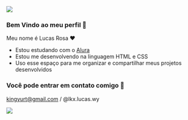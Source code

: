 ![](https://media.tenor.com/rNsbs4QIE-UAAAAM/ordem-paranormal-estrangeiro.gif)
### Bem Vindo ao meu perfil 🥇

Meu nome é Lucas Rosa ❤️

- Estou estudando com o [Alura](https://www.alura.com.br/)
- Estou me desenvolvendo na linguagem HTML e CSS
- Uso esse espaço para me organizar e compartilhar meus projetos desenvolvidos

### Você pode entrar em contato comigo 📧

kingyurt@gmail.com / @lkx.lucas.wy

![](https://media.tenor.com/9r-v6Ot28lkAAAAC/gal-gal-sal.gif)
